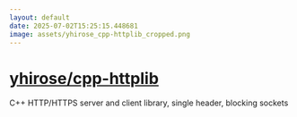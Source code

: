```yaml
---
layout: default
date: 2025-07-02T15:25:15.448681
image: assets/yhirose_cpp-httplib_cropped.png
---
```


# [yhirose/cpp-httplib](https://github.com/yhirose/cpp-httplib)

C++ HTTP/HTTPS server and client library, single header, blocking sockets
